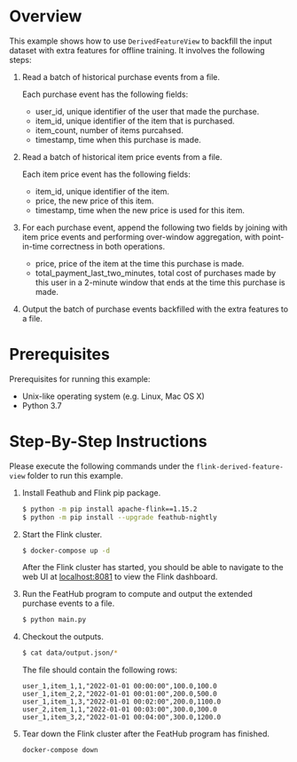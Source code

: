 # Overview

This example shows how to use `DerivedFeatureView` to backfill the input dataset
with extra features for offline training. It involves the following steps:

1. Read a batch of historical purchase events from a file.

   Each purchase event has the following fields:
   - user_id, unique identifier of the user that made the purchase.
   - item_id, unique identifier of the item that is purchased.
   - item_count, number of items purcahsed.
   - timestamp, time when this purchase is made.

2. Read a batch of historical item price events from a file.

   Each item price event has the following fields:
   - item_id, unique identifier of the item.
   - price, the new price of this item.
   - timestamp, time when the new price is used for this item.

3. For each purchase event, append the following two fields by joining with item
   price events and performing over-window aggregation, with point-in-time
   correctness in both operations.

   - price, price of the item at the time this purchase is made.
   - total_payment_last_two_minutes, total cost of purchases made by this
     user in a 2-minute window that ends at the time this purchase is made.

4. Output the batch of purchase events backfilled with the extra features to a
   file.


# Prerequisites

Prerequisites for running this example:
- Unix-like operating system (e.g. Linux, Mac OS X)
- Python 3.7

# Step-By-Step Instructions

Please execute the following commands under the `flink-derived-feature-view`
folder to run this example.

1. Install Feathub and Flink pip package.

   ```bash
   $ python -m pip install apache-flink==1.15.2
   $ python -m pip install --upgrade feathub-nightly
   ```

2. Start the Flink cluster.

   ```bash
   $ docker-compose up -d
   ```

   After the Flink cluster has started, you should be able to navigate to the
   web UI at [localhost:8081](http://localhost:8081) to view the Flink dashboard.

3. Run the FeatHub program to compute and output the extended purchase events to
   a file.

   ```bash
   $ python main.py
   ```

4. Checkout the outputs.

   ```bash
   $ cat data/output.json/*
   ```

   The file should contain the following rows:

   ```
   user_1,item_1,1,"2022-01-01 00:00:00",100.0,100.0
   user_1,item_2,2,"2022-01-01 00:01:00",200.0,500.0
   user_1,item_1,3,"2022-01-01 00:02:00",200.0,1100.0
   user_2,item_1,1,"2022-01-01 00:03:00",300.0,300.0
   user_1,item_3,2,"2022-01-01 00:04:00",300.0,1200.0
   ```

5. Tear down the Flink cluster after the FeatHub program has finished.

   ```bash
   docker-compose down
   ```
